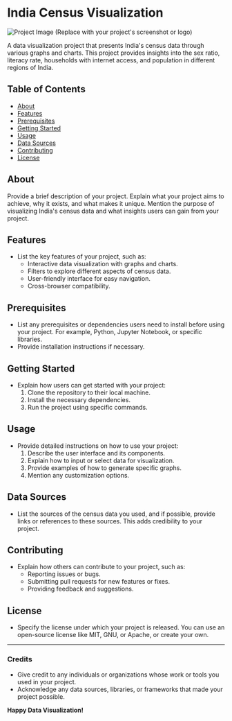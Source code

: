 # India Census Visualization

![Project Image](your_image_url.png) (Replace with your project's screenshot or logo)

A data visualization project that presents India's census data through various graphs and charts. This project provides insights into the sex ratio, literacy rate, households with internet access, and population in different regions of India.

## Table of Contents
- [About](#about)
- [Features](#features)
- [Prerequisites](#prerequisites)
- [Getting Started](#getting-started)
- [Usage](#usage)
- [Data Sources](#data-sources)
- [Contributing](#contributing)
- [License](#license)

## About
Provide a brief description of your project. Explain what your project aims to achieve, why it exists, and what makes it unique. Mention the purpose of visualizing India's census data and what insights users can gain from your project.

## Features
- List the key features of your project, such as:
  - Interactive data visualization with graphs and charts.
  - Filters to explore different aspects of census data.
  - User-friendly interface for easy navigation.
  - Cross-browser compatibility.

## Prerequisites
- List any prerequisites or dependencies users need to install before using your project. For example, Python, Jupyter Notebook, or specific libraries.
- Provide installation instructions if necessary.

## Getting Started
- Explain how users can get started with your project:
  1. Clone the repository to their local machine.
  2. Install the necessary dependencies.
  3. Run the project using specific commands.

## Usage
- Provide detailed instructions on how to use your project:
  1. Describe the user interface and its components.
  2. Explain how to input or select data for visualization.
  3. Provide examples of how to generate specific graphs.
  4. Mention any customization options.

## Data Sources
- List the sources of the census data you used, and if possible, provide links or references to these sources. This adds credibility to your project.

## Contributing
- Explain how others can contribute to your project, such as:
  - Reporting issues or bugs.
  - Submitting pull requests for new features or fixes.
  - Providing feedback and suggestions.

## License
- Specify the license under which your project is released. You can use an open-source license like MIT, GNU, or Apache, or create your own.

---

### Credits
- Give credit to any individuals or organizations whose work or tools you used in your project.
- Acknowledge any data sources, libraries, or frameworks that made your project possible.
  

**Happy Data Visualization!**

